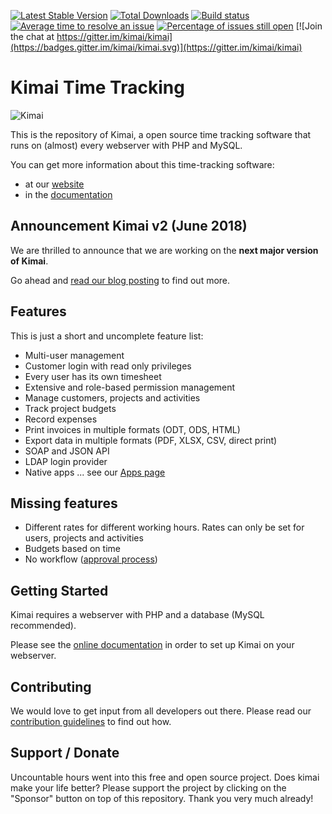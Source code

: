 [![Latest Stable Version](https://poser.pugx.org/kimai/kimai/v/stable)](https://packagist.org/packages/kimai/kimai)
[![Total Downloads](https://poser.pugx.org/kimai/kimai/downloads)](https://packagist.org/packages/kimai/kimai)
[![Build status](https://travis-ci.org/kimai/kimai.svg?branch=master)](https://travis-ci.org/kimai/kimai "Current build status")
 [![Average time to resolve an issue](http://isitmaintained.com/badge/resolution/kimai/kimai.svg)](http://isitmaintained.com/project/kimai/kimai "Average time to resolve an issue")
 [![Percentage of issues still open](http://isitmaintained.com/badge/open/kimai/kimai.svg)](http://isitmaintained.com/project/kimai/kimai "Percentage of issues still open")
 [![Join the chat at https://gitter.im/kimai/kimai](https://badges.gitter.im/kimai/kimai.svg)](https://gitter.im/kimai/kimai)

Kimai Time Tracking
===================

![Kimai](https://raw.githubusercontent.com/kimai/documentation/master/assets/intro.jpg)

This is the repository of Kimai, a open source time tracking software
that runs on (almost) every webserver with PHP and MySQL.

You can get more information about this time-tracking software:

* at our [website](https://www.kimai.org)
* in the [documentation](https://www.kimai.org/v1/)

## Announcement Kimai v2 (June 2018)

We are thrilled to announce  that we are working on the **next major version of Kimai**.

Go ahead and [read our blog posting](https://www.kimai.org/blog/2018/kimai-v2-announcement/) to find out more.

## Features

This is just a short and uncomplete feature list:

* Multi-user management
* Customer login with read only privileges
* Every user has its own timesheet
* Extensive and role-based permission management
* Manage customers, projects and activities
* Track project budgets
* Record expenses
* Print invoices in multiple formats (ODT, ODS, HTML)
* Export data in multiple formats (PDF, XLSX, CSV, direct print)
* SOAP and JSON API
* LDAP login provider
* Native apps ... see our [Apps page](https://www.kimai.org/v1/apps.html)

## Missing features

* Different rates for different working hours. Rates can only be set for users, projects and activities
* Budgets based on time
* No workflow ([approval process](https://github.com/kimai/kimai/issues/470))

## Getting Started

Kimai requires a webserver with PHP and a database (MySQL recommended).

Please see the [online documentation](https://www.kimai.org/v1/installation.html) in order to set up Kimai on your webserver.

## Contributing

We would love to get input from all developers out there.
Please read our [contribution guidelines](https://github.com/kimai/kimai/blob/master/.github/CONTRIBUTING.md) to find out how.

## Support / Donate

Uncountable hours went into this free and open source project. Does kimai make your life better? Please support the project by clicking on the "Sponsor" button on top of this repository. Thank you very much already!
